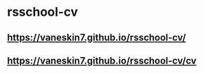 # rsschool-cv
## https://vaneskin7.github.io/rsschool-cv/
## https://vaneskin7.github.io/rsschool-cv/cv
